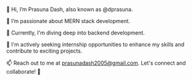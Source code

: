 👋 Hi, I’m Prasuna Dash, also known as @dprasuna.      

👀 I’m passionate about MERN stack development.

🌱 Currently, I'm diving deep into backend development.

💼 I'm actively seeking internship opportunities to enhance my skills and contribute to exciting projects.

📫 Reach out to me at prasunadash2005@gmail.com. Let's connect and collaborate! 🚀

<!---
dprasuna/dprasuna is a ✨ special ✨ repository because its `README.md` (this file) appears on your GitHub profile.
You can click the Preview link to take a look at your changes.
--->
